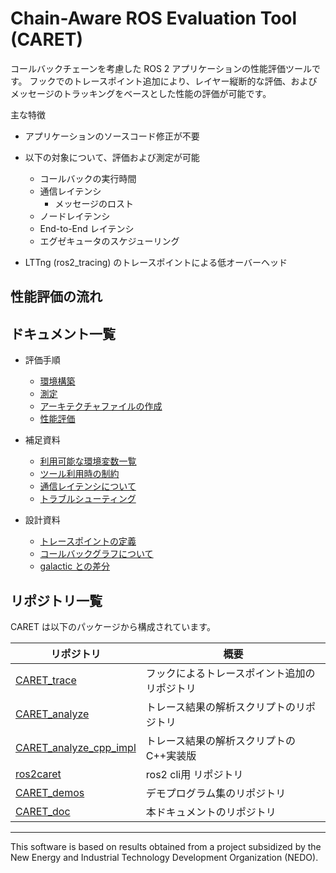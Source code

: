 # Chain-Aware ROS Evaluation Tool (CARET)
コールバックチェーンを考慮した ROS 2 アプリケーションの性能評価ツールです。
フックでのトレースポイント追加により、レイヤー縦断的な評価、およびメッセージのトラッキングをベースとした性能の評価が可能です。

主な特徴

- アプリケーションのソースコード修正が不要

- 以下の対象について、評価および測定が可能
  - コールバックの実行時間
  - 通信レイテンシ
    - メッセージのロスト
  - ノードレイテンシ
  - End-to-End レイテンシ
  - エグゼキュータのスケジューリング

- LTTng (ros2_tracing) のトレースポイントによる低オーバーヘッド



## 性能評価の流れ



## ドキュメント一覧


- 評価手順
  - [環境構築](./tutorials/setup.md)
  - [測定](./tutorials/measurement.md)
  - [アーキテクチャファイルの作成](./tutorials/create_architecture.md)
  - [性能評価](./tutorials/performance_evaluation.md)

- 補足資料
  - [利用可能な環境変数一覧](./supplements/env.md)
  - [ツール利用時の制約](./supplements/limits.md)
  - [通信レイテンシについて](./supplements/about_communication_latency.md)
  - [トラブルシューティング](./supplements/trouble_shooting.md)

- 設計資料
  <!-- - [アーキテクチャ](./architecture.md) -->
  - [トレースポイントの定義](./design/tracepoint_definition.md)
  - [コールバックグラフについて](./design/about_callback_graph.md)
  <!-- - [メッセージのトラッキングについて](./about_message_tracking.md) -->
  <!-- - [DDS-layer レイテンシの測定方法](./) -->
  - [galactic との差分](./design/diff.md)

## リポジトリ一覧

CARET は以下のパッケージから構成されています。

| リポジトリ                                                   | 概要                                         |
| ------------------------------------------------------------ | -------------------------------------------- |
| [CARET_trace](https://github.com/tier4/CARET_trace)          | フックによるトレースポイント追加のリポジトリ |
| [CARET_analyze](https://github.com/tier4/CARET_analyze)      | トレース結果の解析スクリプトのリポジトリ     |
| [CARET_analyze_cpp_impl](https://github.com/tier4/CARET_analyze_cpp_impl.git)      | トレース結果の解析スクリプトのC++実装版     |
| [ros2caret](https://github.com/tier4/ros2caret.git)      | ros2 cli用 リポジトリ     |
| [CARET_demos](https://github.com/tier4/CARET_demos)          | デモプログラム集のリポジトリ                 |
| [CARET_doc]([CARET_doc](https://github.com/tier4/CARET_doc)) | 本ドキュメントのリポジトリ                   |



---
This software is based on results obtained from a project subsidized by the New Energy and Industrial Technology Development Organization (NEDO).
